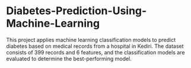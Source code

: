 # Diabetes-Prediction-Using-Machine-Learning
This project applies machine learning classification models to predict diabetes based on medical records from a hospital in Kediri. The dataset consists of 399 records and 6 features, and the classification models are evaluated to determine the best-performing model.
